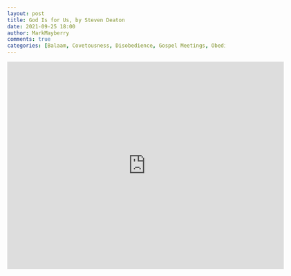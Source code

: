 ```yaml
---
layout: post
title: God Is for Us, by Steven Deaton
date: 2021-09-25 18:00
author: MarkMayberry
comments: true
categories: [Balaam, Covetousness, Disobedience, Gospel Meetings, Obedience, Old Testament Examples, Prophecy]
---
```

<p><iframe src="https://player.vimeo.com/video/616924848?h=90798f4bd7&amp;title=0&amp;byline=0" width="640" height="480" frameborder="0" allowfullscreen=""></iframe></p>

